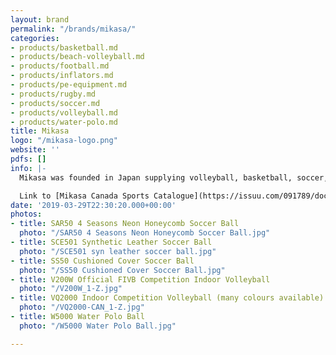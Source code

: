```yaml
---
layout: brand
permalink: "/brands/mikasa/"
categories:
- products/basketball.md
- products/beach-volleyball.md
- products/football.md
- products/inflators.md
- products/pe-equipment.md
- products/rugby.md
- products/soccer.md
- products/volleyball.md
- products/water-polo.md
title: Mikasa
logo: "/mikasa-logo.png"
website: ''
pdfs: []
info: |-
  Mikasa was founded in Japan supplying volleyball, basketball, soccer, rugby and water polo balls.

  Link to [Mikasa Canada Sports Catalogue](https://issuu.com/091789/docs/2020_mikasacatalog)
date: '2019-03-29T22:30:20.000+00:00'
photos:
- title: SAR50 4 Seasons Neon Honeycomb Soccer Ball
  photo: "/SAR50 4 Seasons Neon Honeycomb Soccer Ball.jpg"
- title: SCE501 Synthetic Leather Soccer Ball
  photo: "/SCE501 syn leather soccer ball.jpg"
- title: SS50 Cushioned Cover Soccer Ball
  photo: "/SS50 Cushioned Cover Soccer Ball.jpg"
- title: V200W Official FIVB Competition Indoor Volleyball
  photo: "/V200W_1-Z.jpg"
- title: VQ2000 Indoor Competition Volleyball (many colours available)
  photo: "/VQ2000-CAN_1-Z.jpg"
- title: W5000 Water Polo Ball
  photo: "/W5000 Water Polo Ball.jpg"

---
```

